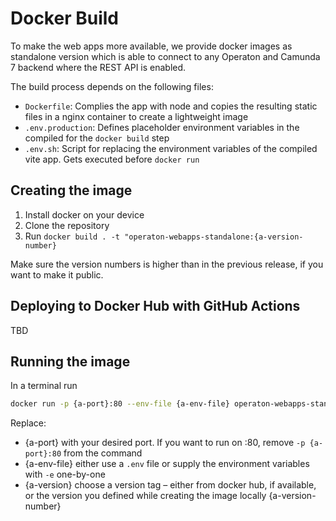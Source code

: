 # Docker Build

To make the web apps more available, we provide docker images as standalone 
version which is able to connect to any Operaton and Camunda 7 backend where 
the REST API is enabled.

The build process depends on the following files:

- `Dockerfile`: Complies the app with node and copies the resulting static files in a nginx container to create a lightweight image
- `.env.production`: Defines placeholder environment variables in the compiled for the `docker build` step
- `.env.sh`: Script for replacing the environment variables of the compiled vite app. Gets executed before `docker run`


## Creating the image

1. Install docker on your device
2. Clone the repository
3. Run `docker build . -t "operaton-webapps-standalone:{a-version-number}`

Make sure the version numbers is higher than in the previous release, if you 
want to make it public.

## Deploying to Docker Hub with GitHub Actions

TBD

## Running the image

In a terminal run 

```bash
docker run -p {a-port}:80 --env-file {a-env-file} operaton-webapps-standalone:{a-version}
```

Replace:

- {a-port} with your desired port. If you want to run on :80, remove `-p {a-port}:80` from the command
- {a-env-file} either use a `.env` file or supply the environment variables with `-e` one-by-one
- {a-version} choose a version tag – either from docker hub, if available, or the version you defined while creating the image locally {a-version-number}